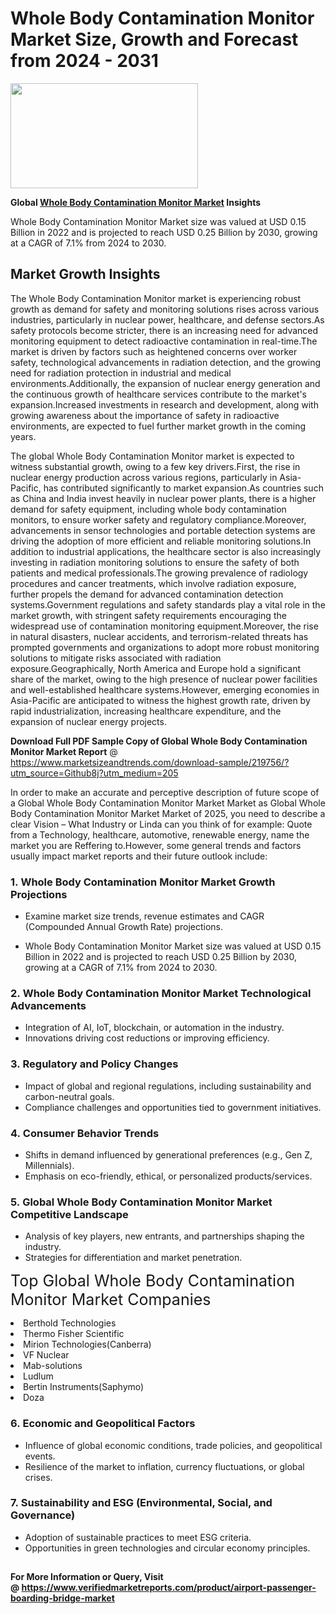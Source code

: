 <H1>Whole Body Contamination Monitor Market Size, Growth and Forecast from 2024 - 2031</H1><img class="aligncenter size-medium wp-image-584254" src="https://thirdeyenews.in/wp-content/uploads/2024/09/Global-Market-Research-300x168.jpeg" alt="" width="300" height="168" /><p><strong>Global&nbsp;<a href="https://www.marketsizeandtrends.com/download-sample/219756/?utm_source=Github8j?utm_medium=205">Whole Body Contamination Monitor Market</a> Insights</strong></p><p>Whole Body Contamination Monitor Market size was valued at USD 0.15 Billion in 2022 and is projected to reach USD 0.25 Billion by 2030, growing at a CAGR of 7.1% from 2024 to 2030.</p><p><h2>Market Growth Insights</h2> <p>The Whole Body Contamination Monitor market is experiencing robust growth as demand for safety and monitoring solutions rises across various industries, particularly in nuclear power, healthcare, and defense sectors.As safety protocols become stricter, there is an increasing need for advanced monitoring equipment to detect radioactive contamination in real-time.The market is driven by factors such as heightened concerns over worker safety, technological advancements in radiation detection, and the growing need for radiation protection in industrial and medical environments.Additionally, the expansion of nuclear energy generation and the continuous growth of healthcare services contribute to the market's expansion.Increased investments in research and development, along with growing awareness about the importance of safety in radioactive environments, are expected to fuel further market growth in the coming years.</p> <p>The global Whole Body Contamination Monitor market is expected to witness substantial growth, owing to a few key drivers.First, the rise in nuclear energy production across various regions, particularly in Asia-Pacific, has contributed significantly to market expansion.As countries such as China and India invest heavily in nuclear power plants, there is a higher demand for safety equipment, including whole body contamination monitors, to ensure worker safety and regulatory compliance.Moreover, advancements in sensor technologies and portable detection systems are driving the adoption of more efficient and reliable monitoring solutions.In addition to industrial applications, the healthcare sector is also increasingly investing in radiation monitoring solutions to ensure the safety of both patients and medical professionals.The growing prevalence of radiology procedures and cancer treatments, which involve radiation exposure, further propels the demand for advanced contamination detection systems.Government regulations and safety standards play a vital role in the market growth, with stringent safety requirements encouraging the widespread use of contamination monitoring equipment.Moreover, the rise in natural disasters, nuclear accidents, and terrorism-related threats has prompted governments and organizations to adopt more robust monitoring solutions to mitigate risks associated with radiation exposure.Geographically, North America and Europe hold a significant share of the market, owing to the high presence of nuclear power facilities and well-established healthcare systems.However, emerging economies in Asia-Pacific are anticipated to witness the highest growth rate, driven by rapid industrialization, increasing healthcare expenditure, and the expansion of nuclear energy projects.</p><p><span class=""><strong>Download Full PDF Sample Copy of Global Whole Body Contamination Monitor Market Report</strong> @ <a href="https://www.marketsizeandtrends.com/download-sample/219756/?utm_source=Github8j?utm_medium=205" target="_blank">https://www.marketsizeandtrends.com/download-sample/219756/?utm_source=Github8j?utm_medium=205</a></span></p><p>In order to make an accurate and perceptive description of future scope of a Global&nbsp;Whole Body Contamination Monitor Market Market as Global&nbsp;Whole Body Contamination Monitor Market Market of 2025, you need to describe a clear Vision &ndash; What Industry or Linda can you think of for example: Quote from a Technology, healthcare, automotive, renewable energy, name the market you are Reffering to.However, some general trends and factors usually impact market reports and their future outlook include:</p><h3>1.&nbsp;<strong>Whole Body Contamination Monitor Market Growth Projections</strong></h3><ul><li>Examine market size trends, revenue estimates and CAGR (Compounded Annual Growth Rate) projections.</li><li><p>Whole Body Contamination Monitor Market size was valued at USD 0.15 Billion in 2022 and is projected to reach USD 0.25 Billion by 2030, growing at a CAGR of 7.1% from 2024 to 2030.</p></li></ul><h3>2.&nbsp;<strong>Whole Body Contamination Monitor Market Technological Advancements</strong></h3><ul><li>Integration of AI, IoT, blockchain, or automation in the industry.</li><li>Innovations driving cost reductions or improving efficiency.</li></ul><h3>3.&nbsp;<strong>Regulatory and Policy Changes</strong></h3><ul><li>Impact of global and regional regulations, including sustainability and carbon-neutral goals.</li><li>Compliance challenges and opportunities tied to government initiatives.</li></ul><h3>4.&nbsp;<strong>Consumer Behavior Trends</strong></h3><ul><li>Shifts in demand influenced by generational preferences (e.g., Gen Z, Millennials).</li><li>Emphasis on eco-friendly, ethical, or personalized products/services.</li></ul><h3>5.&nbsp;<strong>Global Whole Body Contamination Monitor Market Competitive Landscape</strong></h3><ul><li>Analysis of key players, new entrants, and partnerships shaping the industry.</li><li>Strategies for differentiation and market penetration.</li></ul><p data-pm-slice="1 1 []"><span style="color: inherit; font-family: inherit; font-size: 25px;">Top Global Whole Body Contamination Monitor Market Companies</span></p><div class="" data-test-id=""><p><li>Berthold Technologies</li><li> Thermo Fisher Scientific</li><li> Mirion Technologies(Canberra)</li><li> VF Nuclear</li><li> Mab-solutions</li><li> Ludlum</li><li> Bertin Instruments(Saphymo)</li><li> Doza</li></p></div><h3>6.&nbsp;<strong>Economic and Geopolitical Factors</strong></h3><ul><li>Influence of global economic conditions, trade policies, and geopolitical events.</li><li>Resilience of the market to inflation, currency fluctuations, or global crises.</li></ul><h3>7.&nbsp;<strong>Sustainability and ESG (Environmental, Social, and Governance)</strong></h3><ul><li>Adoption of sustainable practices to meet ESG criteria.</li><li>Opportunities in green technologies and circular economy principles.</li></ul><h2><strong style="font-size: 14px;">For More Information or Query, Visit @&nbsp;</strong><a style="background-color: #ffffff; font-size: 14px;" href="https://www.marketsizeandtrends.com/report/whole-body-contamination-monitor-market/" target="_blank">https://www.verifiedmarketreports.com/product/airport-passenger-boarding-bridge-market</a></h2>